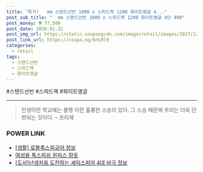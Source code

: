 ```yaml
--- 
title: "특가!   mm 스탠드선반 1000 x 스피드랙 1200 화이트앵글 4..." 
post_sub_title: "  mm 스탠드선반 1000 x 스피드랙 1200 화이트앵글 4단 400" 
post_money: ₩ 77,500 
post_date: 2020.01.31 
post_img_url: https://static.coupangcdn.com/image/retail/images/2017/12/12/17/1/c21267bc-c215-448d-97d8-6e781f47b31c.jpg 
post_link_url: https://coupa.ng/bnLRl9 
categories: 
  - retail 
tags: 
  - 스탠드선반 
  - 스피드랙 
  - 화이트앵글 
--- 
```

  #스탠드선반 #스피드랙 #화이트앵글 
<hr> 

> 인생이란 학교에는 불행 이란 훌륭한 스승이 있다. 그 스승 때문에 우리는 더욱 단련되는 것이다. – 프리체 


### POWER LINK

* <a href="https://blog.naver.com/santokki14/221774115878" target="_blank"> [생활] 로블록스피규어 정보 </a>
* <a href="https://blog.naver.com/fasyy4321/221787943285" target="_blank">여성용 폭스피쉬 원피스 잠옷</a>
* <a href="https://blog.naver.com/santokki14/221765360429" target="_blank">[도서]난생처음 도전하는 셰익스피어 4대 비극 정보</a>
